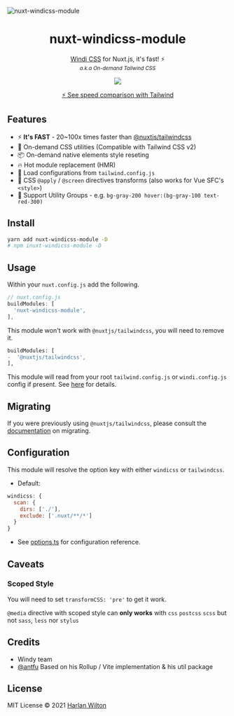 ![nuxt-windicss-module](https://repository-images.githubusercontent.com/343991410/68f83b80-811f-11eb-9638-51aed75785c4)

<h1 align='center'>nuxt-windicss-module</h1>

<p align='center'><a href="https://github.com/voorjaar/windicss">Windi CSS</a> for Nuxt.js, it's fast! ⚡️<br>
<sup><em>a.k.a On-demand Tailwind CSS</em></sup>
</p>

<p align='center'>
<a href='https://www.npmjs.com/package/windicss-webpack-plugin'>
<img src='https://img.shields.io/npm/v/windicss-webpack-plugin?color=0EA5E9&label='>
</a>
</p>

<p align='center'>
<a href='https://twitter.com/antfu7/status/1361398324587163648'>⚡️ See speed comparison with Tailwind</a>
</p>

## Features

- ⚡️ **It's FAST** - 20~100x times faster than [@nuxtjs/tailwindcss](https://github.com/nuxt-community/tailwindcss-module)
- 🧩 On-demand CSS utilities (Compatible with Tailwind CSS v2)
- 📦 On-demand native elements style reseting
- 🔥 Hot module replacement (HMR)
- 🍃 Load configurations from `tailwind.config.js`
- 📄 CSS `@apply` / `@screen` directives transforms (also works for Vue SFC's `<style>`)
- 🎳 Support Utility Groups - e.g. `bg-gray-200 hover:(bg-gray-100 text-red-300)`

## Install

```bash
yarn add nuxt-windicss-module -D
# npm inuxt-windicss-module -D
```

## Usage

Within your `nuxt.config.js` add the following.

```js
// nuxt.config.js
buildModules: [
  'nuxt-windicss-module',
],
```

This module won't work with `@nuxtjs/tailwindcss`, you will need to remove it.

```diff
buildModules: [
-  '@nuxtjs/tailwindcss',
],
```

This module will read from your root `tailwind.config.js` or `windi.config.js` config if present. See [here](https://windicss.netlify.app/guide/configuration.html) for details.


## Migrating

If you were previously using `@nuxtjs/tailwindcss`, please consult the [documentation](https://windicss.netlify.app/guide/migration.html) on migrating.

## Configuration

This module will resolve the option key with either `windicss` or `tailwindcss`.

- Default:
```js
windicss: {
  scan: {
    dirs: ['./'],
    exclude: ['.nuxt/**/*']
  }
}
```  

- See [options.ts](https://github.com/windicss/vite-plugin-windicss/blob/main/packages/plugin-utils/src/options.ts) for configuration reference.


## Caveats

### Scoped Style

You will need to set `transformCSS: 'pre'` to get it work.

`@media` directive with scoped style can **only works** with `css` `postcss` `scss` but not `sass`, `less` nor `stylus`

## Credits

- Windy team
- [@antfu](https://github.com/antfu) Based on his Rollup / Vite implementation & his util package


## License

MIT License © 2021 [Harlan Wilton](https://github.com/loonpwn)

